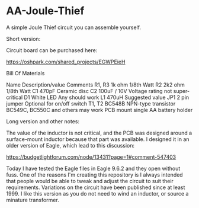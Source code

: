 # AA-Joule-Thief
A simple Joule Thief circuit you can assemble yourself.

Short version:

Circuit board can be purchased here:

https://oshpark.com/shared_projects/EGWPEieH

Bill Of Materials

Name	                              Description/value	                    Comments
R1, R3	                            1k ohm	                              1/8th Watt
R2	                                2k2 ohm	                              1/8th Watt
C1	470pF	                          Ceramic disc
C2	100uF / 10V                     Voltage rating not super-critical
D1	White LED	                      Any should work
L1	470uH                           Suggested value
JP1	2 pin jumper	                  Optional for on/off switch
T1, T2	BC548B NPN-type transistor	BC549C, BC550C and others may work
	                                  PCB mount single AA battery holder

Long version and other notes:

The value of the inductor is not critical, and the PCB was designed around a surface-mount inductor because that part was available.
I designed it in an older version of Eagle, which lead to this discussion:

https://budgetlightforum.com/node/13431?page=1#comment-547403

Today I have tested the Eagle files in Eagle 9.6.2 and they open without fuss.
One of the reasons I'm creating this repository is I always intended that people would be able to tweak and adjust the circuit to suit their requirements.
Variations on the circuit have been published since at least 1999. I like this version as you do not need to wind an inductor, or source a minature transformer.
